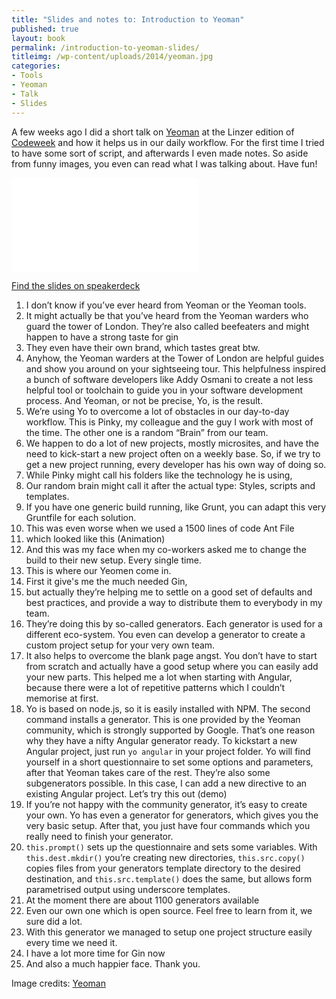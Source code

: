 ```yaml
---
title: "Slides and notes to: Introduction to Yeoman"
published: true
layout: book
permalink: /introduction-to-yeoman-slides/
titleimg: /wp-content/uploads/2014/yeoman.jpg
categories:
- Tools
- Yeoman
- Talk
- Slides
---
```


A few weeks ago I did a short talk on [Yeoman](http://yeoman.io) at the Linzer edition of [Codeweek](http://codeweek.eu) and how it helps us in our daily workflow. For the first time I tried to have some sort of script, and afterwards I even made notes. So aside from funny images, you even can read what I was talking about. Have fun!

<div class="aspect ratio-4-to-3">
	<iframe class="speakerdeck-iframe" frameborder="0" src="//speakerdeck.com/player/35abc1f061d00132d663726ecad34358?" allowfullscreen="true" mozallowfullscreen="true" webkitallowfullscreen="true"></iframe>
</div>

[Find the slides on speakerdeck](https://speakerdeck.com/ddprrt/a-short-introduction-to-yeoman)

1. I don’t know if you’ve ever heard from Yeoman or the Yeoman tools.
2. It might actually be that you’ve heard from the Yeoman warders who guard the tower of London. They’re also called beefeaters and might happen to have a strong taste for gin
3. They even have their own brand, which tastes great btw.
4. Anyhow, the Yeoman warders at the Tower of London are helpful guides and show you around on your sightseeing tour. This helpfulness inspired a bunch of software developers like Addy Osmani to create a not less helpful tool or toolchain to guide you in your software development process. And Yeoman, or not be precise, Yo, is the result.
5. We’re using Yo to overcome a lot of obstacles in our day-to-day workflow. This is Pinky, my colleague and the guy I work with most of the time. The other one is a random “Brain” from our team.
6. We happen to do a lot of new projects, mostly microsites, and have the need to kick-start a new project often on a weekly base. So, if we try to get a new project running, every developer has his own way of doing so.
7. While Pinky might call his folders like the technology he is using,
8. Our random brain might call it after the actual type: Styles, scripts and templates.
9. If you have one generic build running, like Grunt, you can adapt this very Gruntfile for each solution.
10. This was even worse when we used a 1500 lines of code Ant File
11. which looked like this (Animation)
12. And this was my face when my co-workers asked me to change the build to their new setup. Every single time.
13. This is where our Yeomen come in.
14. First it give's me the much needed Gin,
15. but actually they’re helping me to settle on a good set of defaults and best practices, and provide a way to distribute them to everybody in my team.
16. They’re doing this by so-called generators. Each generator is used for a different eco-system. You even can develop a generator to create a custom project setup for your very own team.
17. It also helps to overcome the blank page angst. You don’t have to start from scratch and actually have a good setup where you can easily add your new parts. This helped me a lot when starting with Angular, because there were a lot of repetitive patterns which I couldn’t memorise at first.
18. Yo is based on node.js, so it is easily installed with NPM. The second command installs a generator. This is one provided by the Yeoman community, which is strongly supported by Google. That’s one reason why they have a nifty Angular generator ready. To kickstart a new Angular project, just run `yo angular` in your project folder. Yo will find yourself in a short questionnaire to set some options and parameters, after that Yeoman takes care of the rest. They’re also some subgenerators possible. In this case, I can add a new directive to an existing Angular project. Let’s try this out (demo)
19. If you’re not happy with the community generator, it’s easy to create your own. Yo has even a generator for generators, which gives you the very basic setup. After that, you just have four commands which you really need to finish your generator.
20. `this.prompt()` sets up the questionnaire and sets some variables. With `this.dest.mkdir()` you’re creating new directories, `this.src.copy()` copies files from your generators template directory to the desired destination, and `this.src.template()` does the same, but allows form parametrised output using underscore templates.
21. At the moment there are about 1100 generators available
22. Even our own one which is open source. Feel free to learn from it, we sure did a lot.
23. With this generator we managed to setup one project structure easily every time we need it.
24. I have a lot more time for Gin now
25. And also a much happier face. Thank you.

Image credits: [Yeoman](http://www.yeoman.io)
